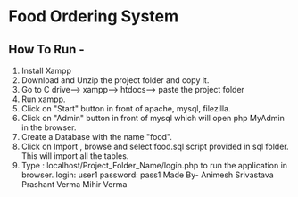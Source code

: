 # Food Ordering System


How To Run -
---------

1. Install Xampp
2. Download and Unzip the project folder and copy it.
3. Go to C drive--> xampp--> htdocs--> paste the project folder
4. Run xampp.
5. Click on "Start" button in front of apache, mysql, filezilla.
6. Click on "Admin" button in front of mysql which will open php MyAdmin in the browser.
7. Create a Database with the name "food".
8. Click on Import , browse and select food.sql script provided in sql folder. This will import all the tables.
9. Type : localhost/Project_Folder_Name/login.php to run the application in browser.
 login: user1
 password: pass1
Made By-
Animesh Srivastava
Prashant Verma
Mihir Verma
